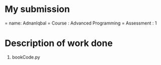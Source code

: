 

# My submission 

= name: AdnanIqbal 
= Course : Advanced Programming 
= Assessment : 1 

# Description of work done 
1. bookCode.py 
